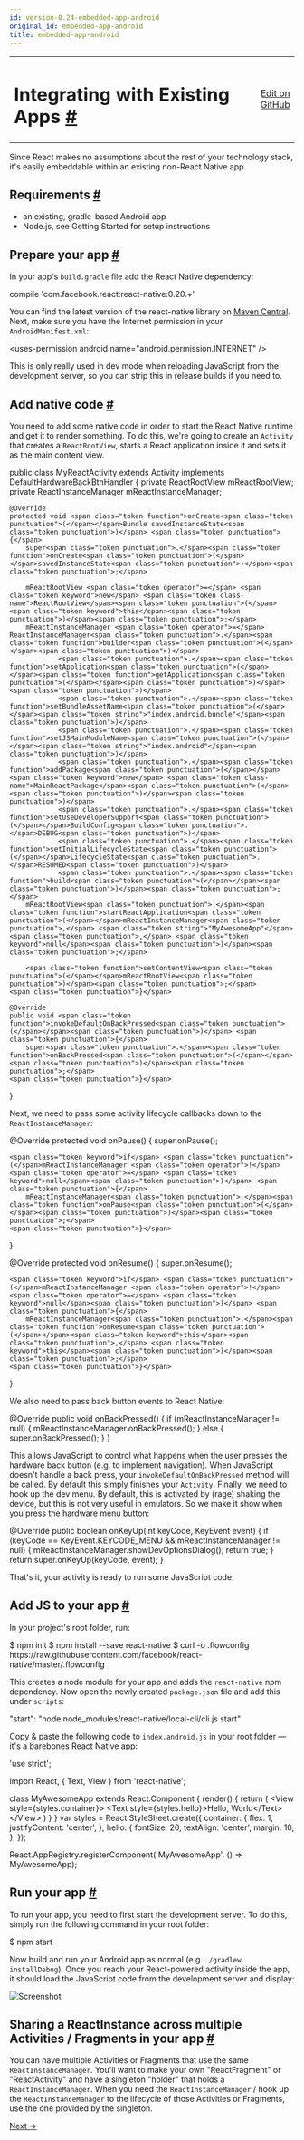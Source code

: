 ```yaml
---
id: version-0.24-embedded-app-android
original_id: embedded-app-android
title: embedded-app-android
---
```

<a id="content"></a><table width="100%"><tbody><tr><td><h1><a class="anchor" name="integrating-with-existing-apps"></a>Integrating with Existing Apps <a class="hash-link" href="docs/embedded-app-android.html#integrating-with-existing-apps">#</a></h1></td><td style="text-align:right;"><a target="_blank" href="https://github.com/facebook/react-native/blob/master/docs/EmbeddedAppAndroid.md">Edit on GitHub</a></td></tr></tbody></table><div><p>Since React makes no assumptions about the rest of your technology stack, it's easily embeddable within an existing non-React Native app.</p><h2><a class="anchor" name="requirements"></a>Requirements <a class="hash-link" href="docs/embedded-app-android.html#requirements">#</a></h2><ul><li>an existing, gradle-based Android app</li><li>Node.js, see Getting Started for setup instructions</li></ul><h2><a class="anchor" name="prepare-your-app"></a>Prepare your app <a class="hash-link" href="docs/embedded-app-android.html#prepare-your-app">#</a></h2><p>In your app's <code>build.gradle</code> file add the React Native dependency:</p><div class="prism language-javascript">compile <span class="token string">'com.facebook.react:react-native:0.20.+'</span></div><p>You can find the latest version of the react-native library on <a href="http://search.maven.org/#search%7Cgav%7C1%7Cg%3A%22com.facebook.react%22%20AND%20a%3A%22react-native%22" target="_blank">Maven Central</a>. Next, make sure you have the Internet permission in your <code>AndroidManifest.xml</code>:</p><div class="prism language-javascript">&lt;uses<span class="token operator">-</span>permission android<span class="token punctuation">:</span>name<span class="token operator">=</span><span class="token string">"android.permission.INTERNET"</span> <span class="token operator">/</span><span class="token operator">&gt;</span></div><p>This is only really used in dev mode when reloading JavaScript from the development server, so you can strip this in release builds if you need to.</p><h2><a class="anchor" name="add-native-code"></a>Add native code <a class="hash-link" href="docs/embedded-app-android.html#add-native-code">#</a></h2><p>You need to add some native code in order to start the React Native runtime and get it to render something. To do this, we're going to create an <code>Activity</code> that creates a <code>ReactRootView</code>, starts a React application inside it and sets it as the main content view.</p><div class="prism language-javascript">public class <span class="token class-name">MyReactActivity</span> extends <span class="token class-name">Activity</span> implements <span class="token class-name">DefaultHardwareBackBtnHandler</span> <span class="token punctuation">{</span>
    private ReactRootView mReactRootView<span class="token punctuation">;</span>
    private ReactInstanceManager mReactInstanceManager<span class="token punctuation">;</span>

    @Override
    protected void <span class="token function">onCreate<span class="token punctuation">(</span></span>Bundle savedInstanceState<span class="token punctuation">)</span> <span class="token punctuation">{</span>
        super<span class="token punctuation">.</span><span class="token function">onCreate<span class="token punctuation">(</span></span>savedInstanceState<span class="token punctuation">)</span><span class="token punctuation">;</span>

        mReactRootView <span class="token operator">=</span> <span class="token keyword">new</span> <span class="token class-name">ReactRootView</span><span class="token punctuation">(</span><span class="token keyword">this</span><span class="token punctuation">)</span><span class="token punctuation">;</span>
        mReactInstanceManager <span class="token operator">=</span> ReactInstanceManager<span class="token punctuation">.</span><span class="token function">builder<span class="token punctuation">(</span></span><span class="token punctuation">)</span>
                <span class="token punctuation">.</span><span class="token function">setApplication<span class="token punctuation">(</span></span><span class="token function">getApplication<span class="token punctuation">(</span></span><span class="token punctuation">)</span><span class="token punctuation">)</span>
                <span class="token punctuation">.</span><span class="token function">setBundleAssetName<span class="token punctuation">(</span></span><span class="token string">"index.android.bundle"</span><span class="token punctuation">)</span>
                <span class="token punctuation">.</span><span class="token function">setJSMainModuleName<span class="token punctuation">(</span></span><span class="token string">"index.android"</span><span class="token punctuation">)</span>
                <span class="token punctuation">.</span><span class="token function">addPackage<span class="token punctuation">(</span></span><span class="token keyword">new</span> <span class="token class-name">MainReactPackage</span><span class="token punctuation">(</span><span class="token punctuation">)</span><span class="token punctuation">)</span>
                <span class="token punctuation">.</span><span class="token function">setUseDeveloperSupport<span class="token punctuation">(</span></span>BuildConfig<span class="token punctuation">.</span>DEBUG<span class="token punctuation">)</span>
                <span class="token punctuation">.</span><span class="token function">setInitialLifecycleState<span class="token punctuation">(</span></span>LifecycleState<span class="token punctuation">.</span>RESUMED<span class="token punctuation">)</span>
                <span class="token punctuation">.</span><span class="token function">build<span class="token punctuation">(</span></span><span class="token punctuation">)</span><span class="token punctuation">;</span>
        mReactRootView<span class="token punctuation">.</span><span class="token function">startReactApplication<span class="token punctuation">(</span></span>mReactInstanceManager<span class="token punctuation">,</span> <span class="token string">"MyAwesomeApp"</span><span class="token punctuation">,</span> <span class="token keyword">null</span><span class="token punctuation">)</span><span class="token punctuation">;</span>

        <span class="token function">setContentView<span class="token punctuation">(</span></span>mReactRootView<span class="token punctuation">)</span><span class="token punctuation">;</span>
    <span class="token punctuation">}</span>

    @Override
    public void <span class="token function">invokeDefaultOnBackPressed<span class="token punctuation">(</span></span><span class="token punctuation">)</span> <span class="token punctuation">{</span>
        super<span class="token punctuation">.</span><span class="token function">onBackPressed<span class="token punctuation">(</span></span><span class="token punctuation">)</span><span class="token punctuation">;</span>
    <span class="token punctuation">}</span>
<span class="token punctuation">}</span></div><p>Next, we need to pass some activity lifecycle callbacks down to the <code>ReactInstanceManager</code>:</p><div class="prism language-javascript">@Override
protected void <span class="token function">onPause<span class="token punctuation">(</span></span><span class="token punctuation">)</span> <span class="token punctuation">{</span>
    super<span class="token punctuation">.</span><span class="token function">onPause<span class="token punctuation">(</span></span><span class="token punctuation">)</span><span class="token punctuation">;</span>

    <span class="token keyword">if</span> <span class="token punctuation">(</span>mReactInstanceManager <span class="token operator">!</span><span class="token operator">=</span> <span class="token keyword">null</span><span class="token punctuation">)</span> <span class="token punctuation">{</span>
        mReactInstanceManager<span class="token punctuation">.</span><span class="token function">onPause<span class="token punctuation">(</span></span><span class="token punctuation">)</span><span class="token punctuation">;</span>
    <span class="token punctuation">}</span>
<span class="token punctuation">}</span>

@Override
protected void <span class="token function">onResume<span class="token punctuation">(</span></span><span class="token punctuation">)</span> <span class="token punctuation">{</span>
    super<span class="token punctuation">.</span><span class="token function">onResume<span class="token punctuation">(</span></span><span class="token punctuation">)</span><span class="token punctuation">;</span>

    <span class="token keyword">if</span> <span class="token punctuation">(</span>mReactInstanceManager <span class="token operator">!</span><span class="token operator">=</span> <span class="token keyword">null</span><span class="token punctuation">)</span> <span class="token punctuation">{</span>
        mReactInstanceManager<span class="token punctuation">.</span><span class="token function">onResume<span class="token punctuation">(</span></span><span class="token keyword">this</span><span class="token punctuation">,</span> <span class="token keyword">this</span><span class="token punctuation">)</span><span class="token punctuation">;</span>
    <span class="token punctuation">}</span>
<span class="token punctuation">}</span></div><p>We also need to pass back button events to React Native:</p><div class="prism language-javascript">@Override
 public void <span class="token function">onBackPressed<span class="token punctuation">(</span></span><span class="token punctuation">)</span> <span class="token punctuation">{</span>
    <span class="token keyword">if</span> <span class="token punctuation">(</span>mReactInstanceManager <span class="token operator">!</span><span class="token operator">=</span> <span class="token keyword">null</span><span class="token punctuation">)</span> <span class="token punctuation">{</span>
        mReactInstanceManager<span class="token punctuation">.</span><span class="token function">onBackPressed<span class="token punctuation">(</span></span><span class="token punctuation">)</span><span class="token punctuation">;</span>
    <span class="token punctuation">}</span> <span class="token keyword">else</span> <span class="token punctuation">{</span>
        super<span class="token punctuation">.</span><span class="token function">onBackPressed<span class="token punctuation">(</span></span><span class="token punctuation">)</span><span class="token punctuation">;</span>
    <span class="token punctuation">}</span>
<span class="token punctuation">}</span></div><p> This allows JavaScript to control what happens when the user presses the hardware back button (e.g. to implement navigation). When JavaScript doesn't handle a back press, your <code>invokeDefaultOnBackPressed</code> method will be called. By default this simply finishes your <code>Activity</code>.
Finally, we need to hook up the dev menu. By default, this is activated by (rage) shaking the device, but this is not very useful in emulators. So we make it show when you press the hardware menu button:</p><div class="prism language-javascript">@Override
public boolean <span class="token function">onKeyUp<span class="token punctuation">(</span></span>int keyCode<span class="token punctuation">,</span> KeyEvent event<span class="token punctuation">)</span> <span class="token punctuation">{</span>
    <span class="token keyword">if</span> <span class="token punctuation">(</span>keyCode <span class="token operator">==</span> KeyEvent<span class="token punctuation">.</span>KEYCODE_MENU &amp;&amp; mReactInstanceManager <span class="token operator">!</span><span class="token operator">=</span> <span class="token keyword">null</span><span class="token punctuation">)</span> <span class="token punctuation">{</span>
        mReactInstanceManager<span class="token punctuation">.</span><span class="token function">showDevOptionsDialog<span class="token punctuation">(</span></span><span class="token punctuation">)</span><span class="token punctuation">;</span>
        <span class="token keyword">return</span> <span class="token boolean">true</span><span class="token punctuation">;</span>
    <span class="token punctuation">}</span>
    <span class="token keyword">return</span> super<span class="token punctuation">.</span><span class="token function">onKeyUp<span class="token punctuation">(</span></span>keyCode<span class="token punctuation">,</span> event<span class="token punctuation">)</span><span class="token punctuation">;</span>
<span class="token punctuation">}</span></div><p>That's it, your activity is ready to run some JavaScript code.</p><h2><a class="anchor" name="add-js-to-your-app"></a>Add JS to your app <a class="hash-link" href="docs/embedded-app-android.html#add-js-to-your-app">#</a></h2><p>In your project's root folder, run:</p><div class="prism language-javascript">$ npm init
$ npm install <span class="token operator">--</span>save react<span class="token operator">-</span>native
$ curl <span class="token operator">-</span>o <span class="token punctuation">.</span>flowconfig https<span class="token punctuation">:</span><span class="token operator">/</span><span class="token operator">/</span>raw<span class="token punctuation">.</span>githubusercontent<span class="token punctuation">.</span>com<span class="token operator">/</span>facebook<span class="token operator">/</span>react<span class="token operator">-</span>native<span class="token regex">/master/</span><span class="token punctuation">.</span>flowconfig</div><p>This creates a node module for your app and adds the <code>react-native</code> npm dependency. Now open the newly created <code>package.json</code> file and add this under <code>scripts</code>:</p><div class="prism language-javascript"><span class="token string">"start"</span><span class="token punctuation">:</span> <span class="token string">"node node_modules/react-native/local-cli/cli.js start"</span></div><p>Copy &amp; paste the following code to <code>index.android.js</code> in your root folder — it's a barebones React Native app:</p><div class="prism language-javascript"><span class="token string">'use strict'</span><span class="token punctuation">;</span>

import React<span class="token punctuation">,</span> <span class="token punctuation">{</span>
  Text<span class="token punctuation">,</span>
  View
<span class="token punctuation">}</span> from <span class="token string">'react-native'</span><span class="token punctuation">;</span>

class <span class="token class-name">MyAwesomeApp</span> extends <span class="token class-name">React<span class="token punctuation">.</span>Component</span> <span class="token punctuation">{</span>
  <span class="token function">render<span class="token punctuation">(</span></span><span class="token punctuation">)</span> <span class="token punctuation">{</span>
    <span class="token keyword">return</span> <span class="token punctuation">(</span>
      &lt;View style<span class="token operator">=</span><span class="token punctuation">{</span>styles<span class="token punctuation">.</span>container<span class="token punctuation">}</span><span class="token operator">&gt;</span>
        &lt;Text style<span class="token operator">=</span><span class="token punctuation">{</span>styles<span class="token punctuation">.</span>hello<span class="token punctuation">}</span><span class="token operator">&gt;</span>Hello<span class="token punctuation">,</span> World&lt;<span class="token operator">/</span>Text<span class="token operator">&gt;</span>
      &lt;<span class="token operator">/</span>View<span class="token operator">&gt;</span>
    <span class="token punctuation">)</span>
  <span class="token punctuation">}</span>
<span class="token punctuation">}</span>
<span class="token keyword">var</span> styles <span class="token operator">=</span> React<span class="token punctuation">.</span>StyleSheet<span class="token punctuation">.</span><span class="token function">create<span class="token punctuation">(</span></span><span class="token punctuation">{</span>
  container<span class="token punctuation">:</span> <span class="token punctuation">{</span>
    flex<span class="token punctuation">:</span> <span class="token number">1</span><span class="token punctuation">,</span>
    justifyContent<span class="token punctuation">:</span> <span class="token string">'center'</span><span class="token punctuation">,</span>
  <span class="token punctuation">}</span><span class="token punctuation">,</span>
  hello<span class="token punctuation">:</span> <span class="token punctuation">{</span>
    fontSize<span class="token punctuation">:</span> <span class="token number">20</span><span class="token punctuation">,</span>
    textAlign<span class="token punctuation">:</span> <span class="token string">'center'</span><span class="token punctuation">,</span>
    margin<span class="token punctuation">:</span> <span class="token number">10</span><span class="token punctuation">,</span>
  <span class="token punctuation">}</span><span class="token punctuation">,</span>
<span class="token punctuation">}</span><span class="token punctuation">)</span><span class="token punctuation">;</span>

React<span class="token punctuation">.</span>AppRegistry<span class="token punctuation">.</span><span class="token function">registerComponent<span class="token punctuation">(</span></span><span class="token string">'MyAwesomeApp'</span><span class="token punctuation">,</span> <span class="token punctuation">(</span><span class="token punctuation">)</span> <span class="token operator">=</span><span class="token operator">&gt;</span> MyAwesomeApp<span class="token punctuation">)</span><span class="token punctuation">;</span></div><h2><a class="anchor" name="run-your-app"></a>Run your app <a class="hash-link" href="docs/embedded-app-android.html#run-your-app">#</a></h2><p>To run your app, you need to first start the development server. To do this, simply run the following command in your root folder:</p><div class="prism language-javascript">$ npm start</div><p>Now build and run your Android app as normal (e.g. <code>./gradlew installDebug</code>). Once you reach your React-powered activity inside the app, it should load the JavaScript code from the development server and display:</p><p><img src="img/EmbeddedAppAndroid.png" alt="Screenshot"></p><h2><a class="anchor" name="sharing-a-reactinstance-across-multiple-activities-fragments-in-your-app"></a>Sharing a ReactInstance across multiple Activities / Fragments in your app <a class="hash-link" href="docs/embedded-app-android.html#sharing-a-reactinstance-across-multiple-activities-fragments-in-your-app">#</a></h2><p>You can have multiple Activities or Fragments that use the same <code>ReactInstanceManager</code>. You'll want to make your own "ReactFragment" or "ReactActivity" and have a singleton "holder" that holds a <code>ReactInstanceManager</code>. When you need the <code>ReactInstanceManager</code> / hook up the <code>ReactInstanceManager</code> to the lifecycle of those Activities or Fragments, use the one provided by the singleton.</p></div><div class="docs-prevnext"><a class="docs-next" href="docs/signed-apk-android.html#content">Next →</a></div>